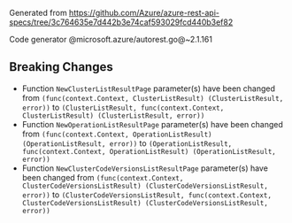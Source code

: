 Generated from https://github.com/Azure/azure-rest-api-specs/tree/3c764635e7d442b3e74caf593029fcd440b3ef82

Code generator @microsoft.azure/autorest.go@~2.1.161

## Breaking Changes

- Function `NewClusterListResultPage` parameter(s) have been changed from `(func(context.Context, ClusterListResult) (ClusterListResult, error))` to `(ClusterListResult, func(context.Context, ClusterListResult) (ClusterListResult, error))`
- Function `NewOperationListResultPage` parameter(s) have been changed from `(func(context.Context, OperationListResult) (OperationListResult, error))` to `(OperationListResult, func(context.Context, OperationListResult) (OperationListResult, error))`
- Function `NewClusterCodeVersionsListResultPage` parameter(s) have been changed from `(func(context.Context, ClusterCodeVersionsListResult) (ClusterCodeVersionsListResult, error))` to `(ClusterCodeVersionsListResult, func(context.Context, ClusterCodeVersionsListResult) (ClusterCodeVersionsListResult, error))`
